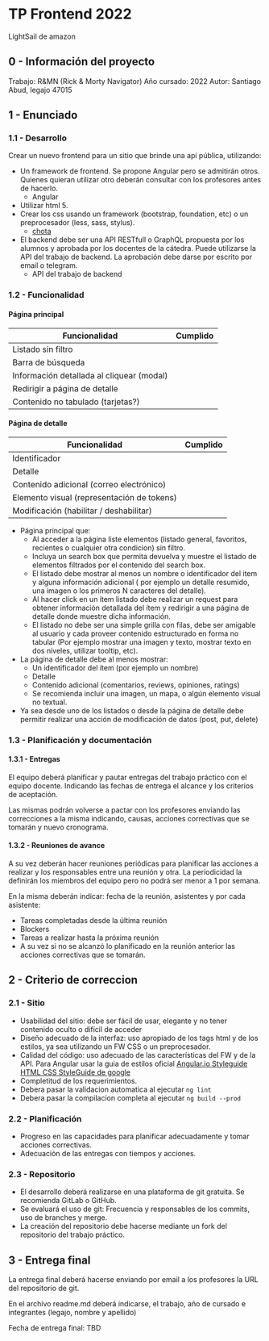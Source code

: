 # TP Frontend 2022

LightSail de amazon

## 0 - Información del proyecto
Trabajo: R&MN (Rick & Morty Navigator)
Año cursado: 2022
Autor: Santiago Abud, legajo 47015 

## 1 - Enunciado
### 1.1 - Desarrollo
Crear un nuevo frontend para un sitio que brinde una api pública, utilizando:
* Un framework de frontend. Se propone Angular pero se admitirán otros. Quienes quieran utilizar otro deberán consultar con los profesores antes de hacerlo.
  - Angular
* Utilizar html 5.
* Crear los css usando un framework (bootstrap, foundation, etc) o un preprocesador (less, sass, stylus).
  - [chota](https://jenil.github.io/chota/)
* El backend debe ser una API RESTfull o GraphQL propuesta por los alumnos y aprobada por los docentes de la cátedra. Puede utilizarse la API del trabajo de backend. La aprobación debe darse por escrito por email o telegram.
  - API del trabajo de backend

### 1.2 - Funcionalidad

#### Página principal
Funcionalidad | Cumplido
-|:-:
Listado sin filtro|
Barra de búsqueda|
Información detallada al cliquear (modal)|
Redirigir a página de detalle|
Contenido no tabulado (tarjetas?)|

#### Página de detalle
Funcionalidad | Cumplido
-|:-:
Identificador|
Detalle|
Contenido adicional (correo electrónico)|
Elemento visual (representación de tokens)|
Modificación (habilitar / deshabilitar)|

* Página principal que:
  * Al acceder a la página liste elementos (listado general, favoritos, recientes o cualquier otra condicion) sin filtro.
  * Incluya un search box que permita devuelva y muestre el listado de elementos filtrados por el contenido del search box.
  * El listado debe mostrar al menos un nombre o identificador del item y alguna información adicional ( por ejemplo un detalle resumido, una imagen o los primeros N caracteres del detalle).
  * Al hacer click en un ítem listado debe realizar un request para obtener información detallada del ítem y redirigir a una página de detalle donde muestre dicha información.
  * El listado no debe ser una simple grilla con filas, debe ser amigable al usuario y cada proveer contenido estructurado en forma no tabular (Por ejemplo mostrar una imagen y texto, mostrar texto en dos niveles, utilizar tooltip, etc).
* La página de detalle debe al menos mostrar:
  * Un identificador del ítem (por ejemplo un nombre)
  * Detalle
  * Contenido adicional (comentarios, reviews, opiniones, ratings)
  * Se recomienda incluir una imagen, un mapa, o algún elemento visual no textual.
* Ya sea desde uno de los listados o desde la página de detalle debe permitir realizar una acción de modificación de datos (post, put, delete)

### 1.3 - Planificación y documentación

#### 1.3.1 - Entregas
El equipo deberá planificar y pautar entregas del trabajo práctico con el equipo docente. Indicando las fechas de entrega el alcance y los criterios de aceptación.

Las mismas podrán volverse a pactar con los profesores enviando las correcciones a la misma indicando, causas, acciones correctivas que se tomarán y nuevo cronograma.

#### 1.3.2 - Reuniones de avance
A su vez deberán hacer reuniones periódicas para planificar las acciones a realizar y los responsables entre una reunión y otra. La periodicidad la definirán los miembros del equipo pero no podrá ser menor a 1 por semana.

En la misma deberán indicar: fecha de la reunión, asistentes y por cada asistente:
* Tareas completadas desde la última reunión
* Blockers
* Tareas a realizar hasta la próxima reunión
* A su vez si no se alcanzó lo planificado en la reunión anterior las acciones correctivas que se tomarán.

## 2 - Criterio de correccion
### 2.1 - Sitio
* Usabilidad del sitio: debe ser fácil de usar, elegante y no tener contenido oculto o difícil de acceder
* Diseño adecuado de la interfaz: uso apropiado de los tags html y de los estilos, ya sea utilizando un FW CSS o un preprocesador.
* Calidad del código: uso adecuado de las características del FW y de la API. Para Angular usar la guia de estilos oficial [Angular.io Styleguide](https://angular.io/guide/styleguide) [HTML CSS StyleGuide de google](https://google.github.io/styleguide/htmlcssguide.html)
* Completitud de los requerimientos.
* Debera pasar la validacion automatica al ejecutar `ng lint`
* Debera pasar la compilacion completa al ejecutar `ng build --prod`



### 2.2 - Planificación
* Progreso en las capacidades para planificar adecuadamente y tomar acciones correctivas.
* Adecuación de las entregas con tiempos y acciones.

### 2.3 - Repositorio
* El desarrollo deberá realizarse en una plataforma de git gratuita. Se recomienda GitLab o GitHub.
* Se evaluará el uso de git: Frecuencia y responsables de los commits, uso de branches y merge.
* La creación del repositorio debe hacerse mediante un fork del repositorio del trabajo práctico.

## 3 - Entrega final
La entrega final deberá hacerse enviando por email a los profesores la URL del repositorio de git.

En el archivo readme.md deberá indicarse, el trabajo, año de cursado e integrantes (legajo, nombre y apellido)

Fecha de entrega final: TBD


